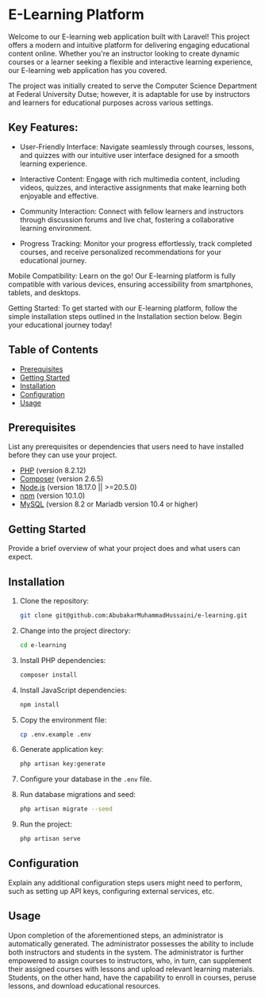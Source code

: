 # E-Learning Platform

Welcome to our E-learning web application built with Laravel! This project offers a modern and intuitive platform for delivering engaging educational content online. Whether you're an instructor looking to create dynamic courses or a learner seeking a flexible and interactive learning experience, our E-learning web application has you covered.

The project was initially created to serve the Computer Science Department at Federal University Dutse; however, it is adaptable for use by instructors and learners for educational purposes across various settings.

## Key Features:
* User-Friendly Interface: Navigate seamlessly through courses, lessons, and quizzes with our intuitive user interface designed for a smooth learning experience.

* Interactive Content: Engage with rich multimedia content, including videos, quizzes, and interactive assignments that make learning both enjoyable and effective.

* Community Interaction: Connect with fellow learners and instructors through discussion forums and live chat, fostering a collaborative learning environment.

* Progress Tracking: Monitor your progress effortlessly, track completed courses, and receive personalized recommendations for your educational journey.

Mobile Compatibility: Learn on the go! Our E-learning platform is fully compatible with various devices, ensuring accessibility from smartphones, tablets, and desktops.

Getting Started:
To get started with our E-learning platform, follow the simple installation steps outlined in the Installation section below. Begin your educational journey today!

## Table of Contents

- [Prerequisites](#prerequisites)
- [Getting Started](#getting-started)
- [Installation](#installation)
- [Configuration](#configuration)
- [Usage](#usage)

## Prerequisites

List any prerequisites or dependencies that users need to have installed before they can use your project.

- [PHP](https://www.php.net/) (version 8.2.12)
- [Composer](https://getcomposer.org/) (version 2.6.5)
- [Node.js](https://nodejs.org/) (version 18.17.0 || >=20.5.0)
- [npm](https://www.npmjs.com/) (version 10.1.0)
- [MySQL](https://www.mysql.com/) (version 8.2 or Mariadb version 10.4 or higher)

## Getting Started

Provide a brief overview of what your project does and what users can expect.

## Installation

1. Clone the repository:

    ```bash
    git clone git@github.com:AbubakarMuhammadHussaini/e-learning.git
    ```

2. Change into the project directory:

    ```bash
    cd e-learning
    ```

3. Install PHP dependencies:

    ```bash
    composer install
    ```

4. Install JavaScript dependencies:

    ```bash
    npm install
    ```

5. Copy the environment file:

    ```bash
    cp .env.example .env
    ```

6. Generate application key:

    ```bash
    php artisan key:generate
    ```

7. Configure your database in the `.env` file.

8. Run database migrations and seed:

    ```bash
    php artisan migrate --seed
    ```
9. Run the project:

    ```bash
    php artisan serve
    ```


## Configuration

Explain any additional configuration steps users might need to perform, such as setting up API keys, configuring external services, etc.

## Usage

Upon completion of the aforementioned steps, an administrator is automatically generated. The administrator possesses the ability to include both instructors and students in the system. The administrator is further empowered to assign courses to instructors, who, in turn, can supplement their assigned courses with lessons and upload relevant learning materials. Students, on the other hand, have the capability to enroll in courses, peruse lessons, and download educational resources.
